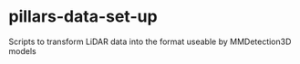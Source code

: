 # pillars-data-set-up
Scripts to transform LiDAR data into the format useable by MMDetection3D models
